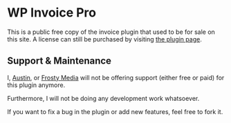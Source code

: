 WP Invoice Pro
======================

This is a public free copy of the invoice plugin that used to be for sale on this site.
A license can still be purchased by visiting [the plugin page](https://frosty.media/plugins/wordpress-invoice-pro/).

Support & Maintenance
-------
I, [Austin](http://austin.passy.co), or [Frosty Media](http://frosty.media) will not be offering
support (either free or paid) for this plugin anymore.

Furthermore, I will not be doing any development work whatsoever.

If you want to fix a bug in the plugin or add new features, feel free to fork it. 